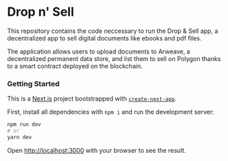 # Drop n' Sell

This repository contains the code neccessary to run the Drop & Sell app, a decentralized app to sell digital documents like ebooks and pdf files.

The application allows users to upload documents to Arweave, a decentralized permanent data store, and list them to sell on Polygon thanks to a smart contract deployed on the blockchain.

### Getting Started

This is a [Next.js](https://nextjs.org/) project bootstrapped with [`create-next-app`](https://github.com/vercel/next.js/tree/canary/packages/create-next-app).

First, install all dependencies with `npm i` and run the development server:

```bash
npm run dev
# or
yarn dev
```

Open [http://localhost:3000](http://localhost:3000) with your browser to see the result.

